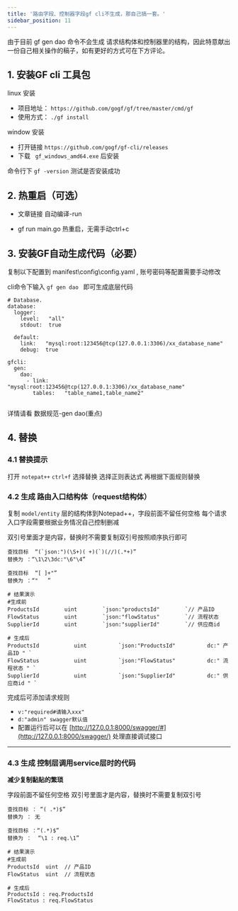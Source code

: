 ```yaml
---
title: '路由字段、控制器字段gf cli不生成，那自己搞一套。'
sidebar_position: 11
---
```


由于目前 gf gen dao 命令不会生成 请求结构体和控制器里的结构，因此特意献出一份自己相关操作的稿子，如有更好的方式可在下方评论。

## **1\. 安装GF cli 工具包**

linux 安装

- 项目地址： `https://github.com/gogf/gf/tree/master/cmd/gf`
- 使用方式： `./gf install`

window 安装

- 打开链接 `https://github.com/gogf/gf-cli/releases`
- 下载 ` gf_windows_amd64.exe` 后安装

命令行下 `gf -version` 测试是否安装成功

## **2\. 热重启（可选）**

- 文章链接 自动编译-run

- gf run main.go 热重启，无需手动ctrl+c


## **3\. 安装GF自动生成代码（必要）**

复制以下配置到 manifest\\config\\config.yaml , 账号密码等配置需要手动修改

cli命令下输入 `gf gen dao ` 即可生成底层代码

```
# Database.
database:
  logger:
    level:   "all"
    stdout:  true

  default:
    link:   "mysql:root:123456@tcp(127.0.0.1:3306)/xx_database_name"
    debug:  true

gfcli:
  gen:
    dao:
      - link:     "mysql:root:123456@tcp(127.0.0.1:3306)/xx_database_name"
        tables:   "table_name1,table_name2"
```

```

```

详情请看 数据规范-gen dao(重点)

## **4\. 替换**

### **4.1 替换提示**

打开 `notepat++` `ctrl+f` 选择替换 选择正则表达式 再根据下面规则替换

### **4.2 生成 路由入口结构体（request结构体）**

复制 `model/entity` 层的结构体到Notepad++，字段前面不留任何空格 每个请求入口字段需要根据业务情况自己控制删减

双引号里面才是内容，替换时不需要复制双引号按照顺序执行即可

```
查找目标  “(`json:")(\S+)( +)(`)(//)(.*+)”
替换为 ：“\1\2\3dc:"\6"\4”

查找目标  “[ ]+"”
替换为 ：“"   ”

# 结果演示
#生成前
ProductsId        uint        `json:"productsId"        `// 产品ID
FlowStatus        uint        `json:"flowStatus"        `// 流程状态
SupplierId        uint        `json:"supplierId"        `// 供应商id

# 生成后
ProductsId           uint          `json:"ProductsId"          dc:" 产品ID " `
FlowStatus           uint          `json:"FlowStatus"          dc:" 流程状态 " `
SupplierId           uint          `json:"SupplierId"          dc:" 供应商id " `
```

完成后可添加请求规则

- `v:"required#请输入xxx"`
- `d:"admin" swagger默认值`
- 配置运行后可以在 [http://127.0.0.1:8000/swagger/#](http://127.0.0.1:8000/swagger/) 处理直接调试接口


* * *

### **4.3 生成 控制层调用service层时的代码**

**减少复制黏贴的繁琐**

字段前面不留任何空格 双引号里面才是内容，替换时不需要复制双引号

```
查找目标 ： “( .*)$”
替换为 ： 无

查找目标 ：“(.*)$”
替换为 ：  “\1 : req.\1”

# 结果演示
#生成前
ProductsId  uint  // 产品ID
FlowStatus  uint  // 流程状态

# 生成后
ProductsId : req.ProductsId
FlowStatus : req.FlowStatus
```

```

```